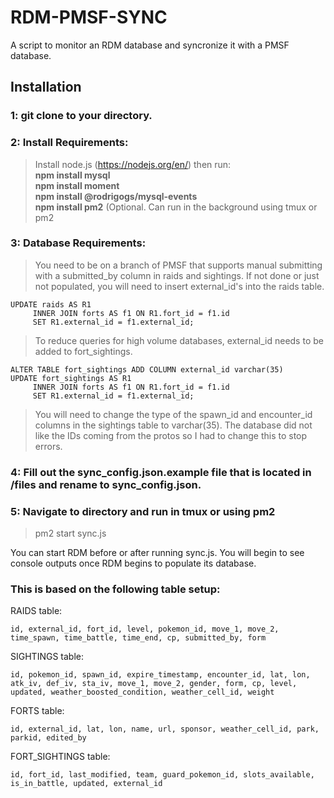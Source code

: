 # RDM-PMSF-SYNC
A script to monitor an RDM database and syncronize it with a PMSF database.

## Installation

### 1: git clone to your directory.
### 2: Install Requirements:
>Install node.js (https://nodejs.org/en/) then run:<br/>
>**npm install mysql**<br/>
>**npm install moment**<br/>
>**npm install @rodrigogs/mysql-events**<br/>
>**npm install pm2** (Optional. Can run in the background using tmux or pm2

### 3: Database Requirements:
>You need to be on a branch of PMSF that supports manual submitting with a submitted_by column in raids and sightings.
>If not done or just not populated, you will need to insert external_id's into the raids table.
```
UPDATE raids AS R1
     INNER JOIN forts AS f1 ON R1.fort_id = f1.id   
     SET R1.external_id = f1.external_id; 
```
>To reduce queries for high volume databases, external_id needs to be added to fort_sightings. 
```
ALTER TABLE fort_sightings ADD COLUMN external_id varchar(35)
UPDATE fort_sightings AS R1
     INNER JOIN forts AS f1 ON R1.fort_id = f1.id   
     SET R1.external_id = f1.external_id; 
```

> You will need to change the type of the spawn_id and encounter_id columns in the sightings table to varchar(35). The database did not like the IDs coming from the protos so I had to change this to stop errors. 

### 4: Fill out the sync_config.json.example file that is located in /files and rename to sync_config.json.

### 5: Navigate to directory and run in tmux or using pm2
>pm2 start sync.js

You can start RDM before or after running sync.js. You will begin to see console outputs once RDM begins to populate its database. 


### This is based on the following table setup:
RAIDS table:
```
id, external_id, fort_id, level, pokemon_id, move_1, move_2, time_spawn, time_battle, time_end, cp, submitted_by, form
```
SIGHTINGS table:
```
id, pokemon_id, spawn_id, expire_timestamp, encounter_id, lat, lon, atk_iv, def_iv, sta_iv, move_1, move_2, gender, form, cp, level, updated, weather_boosted_condition, weather_cell_id, weight
```
FORTS table:
```
id, external_id, lat, lon, name, url, sponsor, weather_cell_id, park, parkid, edited_by
```
FORT_SIGHTINGS table:
```
id, fort_id, last_modified, team, guard_pokemon_id, slots_available, is_in_battle, updated, external_id
```

      
